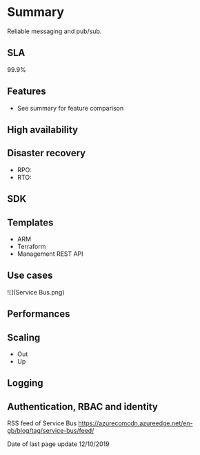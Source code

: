 Summary
=======

Reliable messaging and pub/sub.

SLA
---

99.9%

Features
--------

  * See summary for feature comparison

High availability
-----------------

Disaster recovery
-----------------

  * RPO:
  * RTO:

SDK
---

Templates
---------

  * ARM
  * Terraform
  * Management REST API

Use cases
---------

![](Service Bus.png)

Performances
------------

Scaling
-------

  * Out
  * Up

Logging
-------

Authentication, RBAC and identity
---------------------------------

RSS feed of Service Bus
https://azurecomcdn.azureedge.net/en-gb/blog/tag/service-bus/feed/

Date of last page update
12/10/2019


